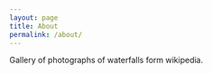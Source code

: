 ```yaml
---
layout: page
title: About
permalink: /about/
---
```


Gallery of photographs of waterfalls form wikipedia.

